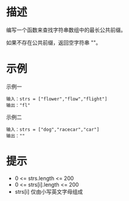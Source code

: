 # 描述

编写一个函数来查找字符串数组中的最长公共前缀。

如果不存在公共前缀，返回空字符串 ""。

# 示例

示例一

```text
输入：strs = ["flower","flow","flight"]
输出："fl"
```

示例二

```text
输入：strs = ["dog","racecar","car"]
输出：""
```

# 提示

- 0 <= strs.length <= 200
- 0 <= strs[i].length <= 200
- strs[i] 仅由小写英文字母组成